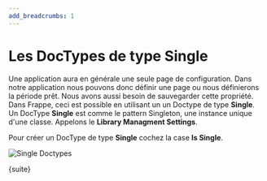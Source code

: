 ```yaml
---
add_breadcrumbs: 1
---
```

# Les DocTypes de type Single

Une application aura en générale une seule page de configuration. Dans notre application nous pouvons donc définir une page
ou nous définierons la période prêt. Nous avons aussi besoin de sauvegarder cette propriété. Dans Frappe, ceci est possible
en utilisant un un Doctype de type **Single**. Un DocType **Single** est comme le pattern Singleton, une instance unique
d'une classe. Appelons le **Library Managment Settings**.

Pour créer un DocType de type **Single** cochez la case **Is Single**.

<img class="screenshot" alt="Single Doctypes" src="/docs/assets/img/tab_single.png">

{suite}
